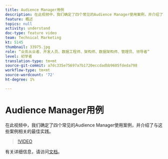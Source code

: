 ```yaml
---
title: Audience Manager用例
description: 在此视频中，我们确定了四个常见的Audience Manager使用案例，并介绍了与这些案例相关的最佳实践。
feature: 概述
topics: null
activity: understand
doc-type: feature video
team: Technical Marketing
kt: 5145
thumbnail: 33975.jpg
role: “业务从业者、开发人员、数据工程师、架构师、数据架构师、管理员、领导者”
level: 初学者
translation-type: tm+mt
source-git-commit: a7dc335e75697a7b1720eccdadbb9605fdeda798
workflow-type: tm+mt
source-wordcount: '72'
ht-degree: 1%

---
```



# Audience Manager用例

在此视频中，我们确定了四个常见的Audience Manager使用案例，并介绍了与这些案例相关的最佳实践。

>[!VIDEO](https://video.tv.adobe.com/v/33975/?quality=12)

有关详细信息，请访问[文档](https://docs.adobe.com/content/help/en/audience-manager/user-guide/aam-home.html)。
